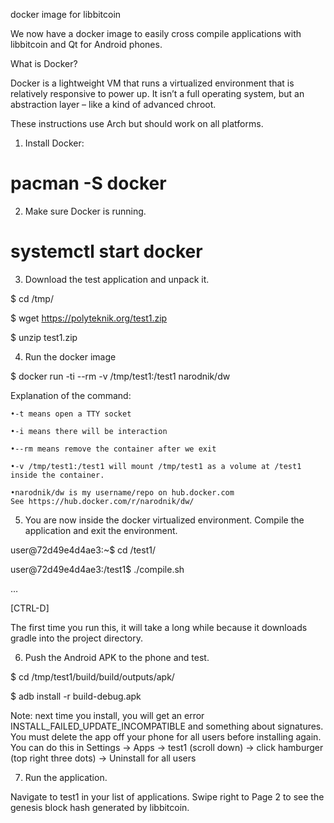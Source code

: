 docker image for libbitcoin

We now have a docker image to easily cross compile applications with libbitcoin and Qt for Android phones.

 

What is Docker?

 

Docker is a lightweight VM that runs a virtualized environment that is relatively responsive to power up. It isn’t a full operating system, but an abstraction layer – like a kind of advanced chroot.

 

These instructions use Arch but should work on all platforms.

 

1. Install Docker:

 

# pacman -S docker

 

2. Make sure Docker is running.

 

# systemctl start docker

 

3. Download the test application and unpack it.

 

$ cd /tmp/

$ wget https://polyteknik.org/test1.zip

$ unzip test1.zip

 

4. Run the docker image

 

$ docker run -ti --rm -v /tmp/test1:/test1 narodnik/dw

 

Explanation of the command:

 

    •-t means open a TTY socket 

    •-i means there will be interaction 

    •--rm means remove the container after we exit 

    •-v /tmp/test1:/test1 will mount /tmp/test1 as a volume at /test1 inside the container. 

    •narodnik/dw is my username/repo on hub.docker.com
    See https://hub.docker.com/r/narodnik/dw/ 

 

5. You are now inside the docker virtualized environment. Compile the application and exit the environment.

 

user@72d49e4d4ae3:~$ cd /test1/

user@72d49e4d4ae3:/test1$ ./compile.sh

…

[CTRL-D]

 

The first time you run this, it will take a long while because it downloads gradle into the project directory.

 

6. Push the Android APK to the phone and test.

 

$ cd /tmp/test1/build/build/outputs/apk/

$ adb install -r build-debug.apk

 

Note: next time you install, you will get an error INSTALL_FAILED_UPDATE_INCOMPATIBLE and something about signatures. You must delete the app off your phone for all users before installing again. You can do this in Settings → Apps → test1 (scroll down) → click hamburger (top right three dots) → Uninstall for all users

 

7. Run the application.

 

Navigate to test1 in your list of applications. Swipe right to Page 2 to see the genesis block hash generated by libbitcoin.

